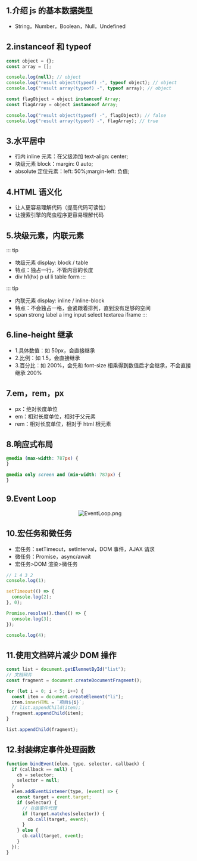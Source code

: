 ## 1.介绍 js 的基本数据类型

- String，Number，Boolean，Null，Undefined

## 2.instanceof 和 typeof

```js
const object = {};
const array = [];

console.log(null); // object
console.log("result object(typeof) -", typeof object); // object
console.log("result array(typeof) -", typeof array); // object

const flagObject = object instanceof Array;
const flagArray = object instanceof Array;

console.log("result object(typeof) -", flagObject); // false
console.log("result array(typeof) -", flagArray); // true
```

## 3.水平居中

- 行内 inline 元素：在父级添加 text-align: center;
- 块级元素 block：margin: 0 auto;
- absolute 定位元素：left: 50%;margin-left: 负值;

## 4.HTML 语义化

- 让人更容易理解代码（提高代码可读性）
- 让搜索引擎的爬虫程序更容易理解代码

## 5.块级元素，内联元素

::: tip

- 块级元素 display: block / table
- 特点：独占一行，不管内容的长度
- div h1(hx) p ul li table form
  :::

::: tip

- 内联元素 display: inline / inline-block
- 特点：不会独占一格，会紧跟着排列，直到没有足够的空间
- span strong label a img input select textarea iframe
  :::

## 6.line-height 继承

- 1.具体数值：如 50px，会直接继承
- 2.比例：如 1.5，会直接继承
- 3.百分比：如 200%，会先和 font-size 相乘得到数值后才会继承，不会直接继承 200%

## 7.em，rem，px

- px：绝对长度单位
- em：相对长度单位，相对于父元素
- rem：相对长度单位，相对于 html 根元素

## 8.响应式布局

```css
@media (max-width: 787px) {
}

@media only screen and (min-width: 787px) {
}
```

## 9.Event Loop

<div align="center">
    <img :src="$withBase('/img/interview/EventLoop.png')" alt="EventLoop.png">
</div>

## 10.宏任务和微任务

- 宏任务：setTimeout，setInterval，DOM 事件，AJAX 请求
- 微任务：Promise，async/await
- 宏任务>DOM 渲染>微任务

```js
// 1 4 3 2
console.log(1);

setTimeout(() => {
  console.log(2);
}, 0);

Promise.resolve().then(() => {
  console.log(3);
});

console.log(4);
```

## 11.使用文档碎片减少 DOM 操作

```js
const list = document.getElemnetById("list");
// 文档碎片
const fragment = document.createDocumentFragment();

for (let i = 0; i < 5; i++) {
  const item = document.createElement("li");
  item.innerHTML = `项目${i}`;
  // list.appendChild(item);
  fragment.appendChild(item);
}

list.appendChild(fragment);
```

## 12.封装绑定事件处理函数

```js
function bindEvent(elem, type, selector, callback) {
  if (callback == null) {
    cb = selector;
    selector = null;
  }
  elem.addEventListener(type, (event) => {
    const target = event.target;
    if (selector) {
      // 在做事件代理
      if (target.matches(selector)) {
        cb.call(target, event);
      }
    } else {
      cb.call(target, event);
    }
  });
}
```
